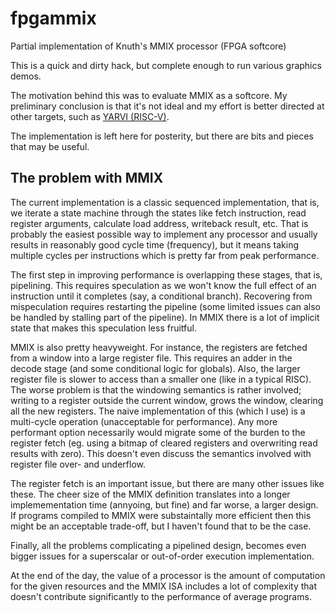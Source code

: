 fpgammix
========

Partial implementation of Knuth's MMIX processor (FPGA softcore)

This is a quick and dirty hack, but complete enough to run various
graphics demos.

The motivation behind this was to evaluate MMIX as a softcore.  My
preliminary conclusion is that it's not ideal and my effort is better
directed at other targets, such as
[YARVI (RISC-V)](https://github.com/tommythorn/yari).

The implementation is left here for posterity, but there are bits and
pieces that may be useful.

## The problem with MMIX

The current implementation is a classic sequenced implementation, that
is, we iterate a state machine through the states like fetch
instruction, read register arguments, calculate load address,
writeback result, etc.  That is probably the easiest possible way to
implement any processor and usually results in reasonably good cycle
time (frequency), but it means taking multiple cycles per instructions
which is pretty far from peak performance.

The first step in improving performance is overlapping these stages,
that is, pipelining.  This requires speculation as we won't know the
full effect of an instruction until it completes (say, a conditional
branch).  Recovering from mispeculation requires restarting the
pipeline (some limited issues can also be handled by stalling part of
the pipeline).  In MMIX there is a lot of implicit state that makes
this speculation less fruitful.

MMIX is also pretty heavyweight.  For instance, the registers are
fetched from a window into a large register file.  This requires an
adder in the decode stage (and some conditional logic for globals).
Also, the larger register file is slower to access than a smaller one
(like in a typical RISC).  The worse problem is that the windowing
semantics is rather involved; writing to a register outside the
current window, grows the window, clearing all the new registers.  The
naive implementation of this (which I use) is a multi-cycle operation
(unacceptable for performance).  Any more performant option
necessarily would migrate some of the burden to the register fetch
(eg. using a bitmap of cleared registers and overwriting read results
with zero).  This doesn't even discuss the semantics involved with
register file over- and underflow.

The register fetch is an important issue, but there are many other
issues like these.  The cheer size of the MMIX definition translates
into a longer implemementation time (annyoing, but fine) and far
worse, a larger design.  If programs compiled to MMIX were
substaintally more efficient then this might be an acceptable
trade-off, but I haven't found that to be the case.

Finally, all the problems complicating a pipelined design, becomes
even bigger issues for a superscalar or out-of-order execution
implementation.

At the end of the day, the value of a processor is the amount of
computation for the given resources and the MMIX ISA includes a lot
of complexity that doesn't contribute significantly to the performance
of average programs.
